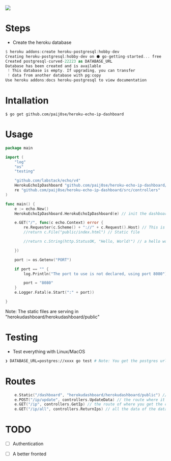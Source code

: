 <img src="https://media.discordapp.net/attachments/950041049458438164/978468065501138964/Screenshot_from_2022-05-23_20-22-01.png?width=608&height=402"/>

<h1>Steps</h1>

- Create the heroku database

```rs
$ heroku addons:create heroku-postgresql:hobby-dev
Creating heroku-postgresql:hobby-dev on ⬢ go-getting-started... free
Created postgresql-curved-22223 as DATABASE_URL
Database has been created and is available
 ! This database is empty. If upgrading, you can transfer
 ! data from another database with pg:copy
Use heroku addons:docs heroku-postgresql to view documentation
```

<h1>Intallation</h1>

```
$ go get github.com/paij0se/heroku-echo-ip-dashboard
```

<h1>Usage</h1>

```go
package main

import (
	"log"
	"os"
	"testing"

	"github.com/labstack/echo/v4"
	HerokuEchoIpDashboard "github.com/paij0se/heroku-echo-ip-dashboard/src"
	re "github.com/paij0se/heroku-echo-ip-dashboard/src/controllers"
)

func main() {
	e := echo.New()
	HerokuEchoIpDashboard.HerokuEchoIpDashboard(e) // init the dashboard

	e.GET("/", func(c echo.Context) error {
		re.Requester(c.Scheme() + "://" + c.Request().Host) // This is going to count all the visitors of "/"
		//return c.File("public/index.html") // Static file

		//return c.String(http.StatusOK, "Hello, World!") // a hello world

	})

	port := os.Getenv("PORT")

	if port == "" {
		log.Println("The port to use is not declared, using port 8080")

		port = "8080"
	}
	e.Logger.Fatal(e.Start(":" + port))

}

```

Note: The static files are serving in "herokudashboard/herokudashboard/public"

<h1>Testing</h1>

- Test everything with Linux/MacOS

```sh
❯ DATABASE_URL=postgres://xxxx go test # Note: You get the postgres url with `heroku config -a app_name`

```

<h1>Routes</h1>

```go
	e.Static("/dashboard", "herokudashboard/herokudashboard/public") // The fronted of dashboard
	e.POST("/ip/update", controllers.UpdateData) // the route where it post the ip
	e.GET("/ip", controllers.GetIp) // the route of where you get the current ip
	e.GET("/ip/all", controllers.ReturnIps) // all the data of the database
```

<h1>TODO</h1>

- [ ] Authentication

- [ ] A better fronted

